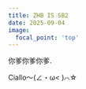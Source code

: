```yaml
---
title: ZHB IS SB2
date: 2025-09-04
image:
  focal_point: 'top'
---
```


你爹你爹你爹.

<!--more-->

Ciallo～(∠・ω< )⌒☆
